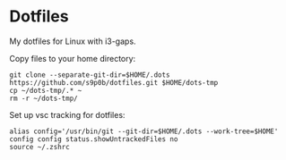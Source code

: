 # Dotfiles
My dotfiles for Linux with i3-gaps.

Copy files to your home directory:
```
git clone --separate-git-dir=$HOME/.dots https://github.com/s9p0b/dotfiles.git $HOME/dots-tmp
cp ~/dots-tmp/.* ~ 
rm -r ~/dots-tmp/
```

Set up vsc tracking for dotfiles:
```
alias config='/usr/bin/git --git-dir=$HOME/.dots --work-tree=$HOME'
config config status.showUntrackedFiles no
source ~/.zshrc
```
